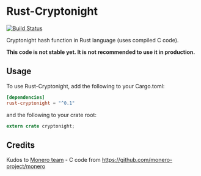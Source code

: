 # Rust-Cryptonight

[![Build Status](https://travis-ci.org/arigatodl/rust-cryptonight.svg?branch=master)](https://travis-ci.org/arigatodl/rust-cryptonight)

Cryptonight hash function in Rust language (uses compiled C code).

**This code is not stable yet. It is not recommended to use it in production.**

## Usage

To use Rust-Cryptonight, add the following to your Cargo.toml:

```toml
[dependencies]
rust-cryptonight = "^0.1"
```

and the following to your crate root:

```rust
extern crate cryptonight;
```

## Credits

Kudos to [Monero team](https://getmonero.org/community/team/) - C code from https://github.com/monero-project/monero 
